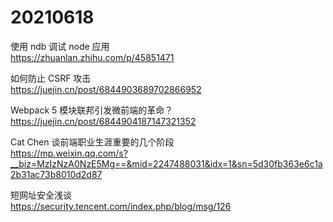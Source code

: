 # 20210618

使用 ndb 调试 node 应用  
https://zhuanlan.zhihu.com/p/45851471

如何防止 CSRF 攻击  
https://juejin.cn/post/6844903689702866952

Webpack 5 模块联邦引发微前端的革命？  
https://juejin.cn/post/6844904187147321352

Cat Chen 谈前端职业生涯重要的几个阶段  
https://mp.weixin.qq.com/s?__biz=MzIzNzA0NzE5Mg==&mid=2247488031&idx=1&sn=5d30fb363e6c1a2b31ac73b8010d2d87

短网址安全浅谈  
https://security.tencent.com/index.php/blog/msg/126

